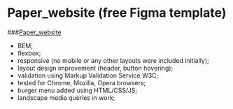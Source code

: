 # Paper_website (free Figma template)
###[Paper_website](anna-milya.github.io/Paper_website/)
- BEM; 
- flexbox;
- responsive (no mobile or any other layouts were included initially);
- layout design improvement (header, button hovering); 
- validation using Markup Validation Service W3C;
- tested for Chrome, Mozilla, Opera browsers;
- burger menu added using HTML/CSS/JS;
- landscape media queries in work;





